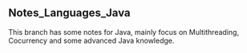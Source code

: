 ## Notes_Languages_Java
This branch has some notes for Java, mainly focus on Multithreading, Cocurrency and some advanced Java knowledge.


